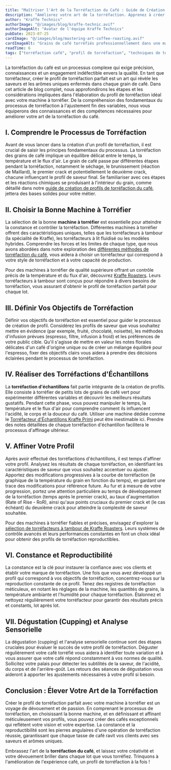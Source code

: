 ```yaml
---
title: "Maîtriser l'Art de la Torréfaction du Café : Guide de Création de Profil"
description: "Améliorez votre art de la torréfaction. Apprenez à créer des profils de torréfaction idéaux, de la compréhension des étapes du grain à l'ajustement fin des variables pour une saveur et une constance exceptionnelles."
author: "Kraffe Technics"
authorImage: "@/images/blog/kraffe-technic.avif"
authorImageAlt: "Avatar de l'équipe Kraffe Technics"
pubDate: 2023-07-25
cardImage: "@/images/blog/mastering-art-coffee-roasting.avif"
cardImageAlt: "Grains de café torréfiés professionnellement dans une machine Kraffe"
readTime: 6
tags: ["torréfaction café", "profil de torréfaction", "techniques de torréfaction", "café de spécialité", "kraffe roasters", "grains de café", "analyse sensorielle"]
---
```


La torréfaction du café est un processus complexe qui exige précision, connaissances et un engagement indéfectible envers la qualité. En tant que torréfacteur, créer le profil de torréfaction parfait est un art qui révèle les saveurs et les arômes uniques enfermés dans chaque grain de café. Dans cet article de blog complet, nous approfondirons les étapes et les considérations impliquées dans l'élaboration du profil de torréfaction idéal avec votre machine à torréfier. De la compréhension des fondamentaux du processus de torréfaction à l'ajustement fin des variables, nous vous équiperons des connaissances et des compétences nécessaires pour améliorer votre art de la torréfaction du café.

## I. Comprendre le Processus de Torréfaction

Avant de vous lancer dans la création d'un profil de torréfaction, il est crucial de saisir les principes fondamentaux du processus. La torréfaction des grains de café implique un équilibre délicat entre le temps, la température et le flux d'air. Le grain de café passe par différentes étapes pendant la torréfaction, notamment le séchage, le brunissement (réaction de Maillard), le premier crack et potentiellement le deuxième crack, chacune influençant le profil de saveur final. Se familiariser avec ces étapes et les réactions chimiques se produisant à l'intérieur du grain, comme détaillé dans notre [guide de création de profils de torréfaction du café](/fr/blog/guide-complet-creation-profils-torrefaction-cafe/), jettera des bases solides pour votre métier.

## II. Choisir la Bonne Machine à Torréfier

La sélection de la bonne **machine à torréfier** est essentielle pour atteindre la constance et contrôler la torréfaction. Différentes machines à torréfier offrent des caractéristiques uniques, telles que les torréfacteurs à tambour (la spécialité de Kraffe), les torréfacteurs à lit fluidisé ou les modèles hybrides. Comprendre les forces et les limites de chaque type, que nous avons abordées dans notre exploration des [différentes méthodes de torréfaction du café](/fr/blog/explorer-methodes-torrefaction-cafe/), vous aidera à choisir un torréfacteur qui correspond à votre style de torréfaction et à votre capacité de production.

Pour des machines à torréfier de qualité supérieure offrant un contrôle précis de la température et du flux d'air, découvrez [Kraffe Roasters](/fr/). Leurs torréfacteurs à tambour sont conçus pour répondre à divers besoins de torréfaction, vous assurant d'obtenir le profil de torréfaction parfait pour chaque lot.

## III. Définir Vos Objectifs de Torréfaction

Définir vos objectifs de torréfaction est essentiel pour guider le processus de création de profil. Considérez les profils de saveur que vous souhaitez mettre en évidence (par exemple, fruité, chocolaté, noisette), les méthodes d'infusion prévues (espresso, filtre, infusion à froid) et les préférences de votre public cible. Qu'il s'agisse de mettre en valeur les notes florales délicates d'un café d'origine unique ou de créer un mélange équilibré pour l'espresso, fixer des objectifs clairs vous aidera à prendre des décisions éclairées pendant le processus de torréfaction.

## IV. Réaliser des Torréfactions d'Échantillons

La **torréfaction d'échantillons** fait partie intégrante de la création de profils. Elle consiste à torréfier de petits lots de grains de café vert pour expérimenter différentes variables et découvrir les meilleurs résultats gustatifs. Pendant cette phase, vous pouvez manipuler le temps, la température et le flux d'air pour comprendre comment ils influencent l'acidité, le corps et la douceur du café. Utiliser une machine dédiée comme le [Torréfacteur d'Échantillons Kraffe Primi](/fr/blog/unleashing-art-of-coffee-roasting-primi-sample-roaster/) peut être inestimable ici. Prendre des notes détaillées de chaque torréfaction d'échantillon facilitera le processus d'affinage ultérieur.

## V. Affiner Votre Profil

Après avoir effectué des torréfactions d'échantillons, il est temps d'affiner votre profil. Analysez les résultats de chaque torréfaction, en identifiant les caractéristiques de saveur que vous souhaitez accentuer ou ajuster. Apportez des modifications progressives à la courbe de torréfaction (le graphique de la température du grain en fonction du temps), en gardant une trace des modifications pour référence future. Au fur et à mesure de votre progression, portez une attention particulière au temps de développement de la torréfaction (temps après le premier crack), au taux d'augmentation (Rate of Rise - RoR), ainsi qu'aux points cruciaux du premier crack et (le cas échéant) du deuxième crack pour atteindre la complexité de saveur souhaitée.

Pour des machines à torréfier fiables et précises, envisagez d'explorer la [sélection de torréfacteurs à tambour de Kraffe Roasters](/fr/products/). Leurs systèmes de contrôle avancés et leurs performances constantes en font un choix idéal pour obtenir des profils de torréfaction reproductibles.

## VI. Constance et Reproductibilité

La constance est la clé pour instaurer la confiance avec vos clients et établir votre marque de torréfaction. Une fois que vous avez développé un profil qui correspond à vos objectifs de torréfaction, concentrez-vous sur la reproduction constante de ce profil. Tenez des registres de torréfaction méticuleux, en notant les réglages de la machine, les quantités de grains, la température ambiante et l'humidité pour chaque torréfaction. Étalonnez et nettoyez régulièrement votre torréfacteur pour garantir des résultats précis et constants, lot après lot.

## VII. Dégustation (Cupping) et Analyse Sensorielle

La dégustation (cupping) et l'analyse sensorielle continue sont des étapes cruciales pour évaluer le succès de votre profil de torréfaction. Déguster régulièrement votre café torréfié vous aidera à identifier toute variation et à vous assurer que votre café répond constamment à vos normes de qualité. Sollicitez votre palais pour détecter les subtilités de la saveur, de l'acidité, du corps et de l'arrière-goût. Les retours des séances de dégustation vous aideront à apporter les ajustements nécessaires à votre profil si besoin.

## Conclusion : Élever Votre Art de la Torréfaction

Créer le profil de torréfaction parfait avec votre machine à torréfier est un voyage de dévouement et de passion. En comprenant le processus de torréfaction, en choisissant la bonne machine, et en définissant et affinant méticuleusement vos profils, vous pouvez créer des cafés exceptionnels qui reflètent votre vision et votre expertise. La constance et la reproductibilité sont les pierres angulaires d'une opération de torréfaction réussie, garantissant que chaque tasse de café ravit vos clients avec ses saveurs et arômes uniques.

Embrassez l'art de la **torréfaction du café**, et laissez votre créativité et votre dévouement briller dans chaque lot que vous torréfiez. Trinquons à l'amélioration de l'expérience café, un profil de torréfaction à la fois !
